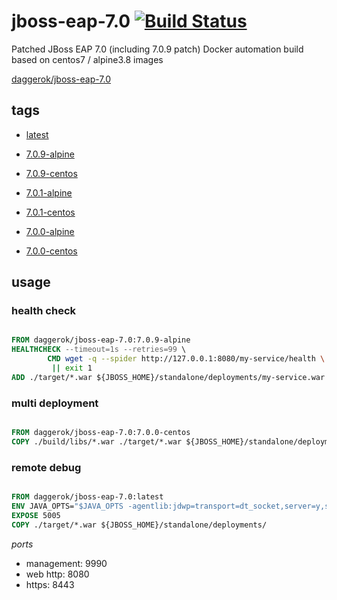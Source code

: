 # jboss-eap-7.0 [![Build Status](https://travis-ci.org/daggerok/jboss-eap-7.0.svg?branch=master)](https://travis-ci.org/daggerok/jboss-eap-7.0)
Patched JBoss EAP 7.0 (including 7.0.9 patch) Docker automation build based on centos7 / alpine3.8 images

[daggerok/jboss-eap-7.0](https://hub.docker.com/r/daggerok/jboss-eap-7.0/)

## tags

- [latest](https://github.com/daggerok/jboss-eap-7.0/blob/master/Dockerfile)

- [7.0.9-alpine](https://github.com/daggerok/jboss-eap-7.0/blob/7.0.9-alpine/Dockerfile)
- [7.0.9-centos](https://github.com/daggerok/jboss-eap-7.0/blob/7.0.9-centos/Dockerfile)

- [7.0.1-alpine](https://github.com/daggerok/jboss-eap-7.0/blob/7.0.1-alpine/Dockerfile)
- [7.0.1-centos](https://github.com/daggerok/jboss-eap-7.0/blob/7.0.1-centos/Dockerfile)

- [7.0.0-alpine](https://github.com/daggerok/jboss-eap-7.0/blob/7.0.0-alpine/Dockerfile)
- [7.0.0-centos](https://github.com/daggerok/jboss-eap-7.0/blob/7.0.0-centos/Dockerfile)

## usage

### health check

```Dockerfile

FROM daggerok/jboss-eap-7.0:7.0.9-alpine
HEALTHCHECK --timeout=1s --retries=99 \
        CMD wget -q --spider http://127.0.0.1:8080/my-service/health \
         || exit 1
ADD ./target/*.war ${JBOSS_HOME}/standalone/deployments/my-service.war

```

### multi deployment

```Dockerfile

FROM daggerok/jboss-eap-7.0:7.0.0-centos
COPY ./build/libs/*.war ./target/*.war ${JBOSS_HOME}/standalone/deployments/

```

### remote debug

```Dockerfile

FROM daggerok/jboss-eap-7.0:latest
ENV JAVA_OPTS="$JAVA_OPTS -agentlib:jdwp=transport=dt_socket,server=y,suspend=n,address=5005 "
EXPOSE 5005
COPY ./target/*.war ${JBOSS_HOME}/standalone/deployments/

```

_ports_

- management: 9990
- web http: 8080
- https: 8443
